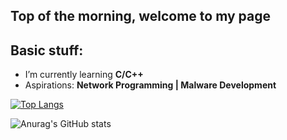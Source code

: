 

<!--
**blightchild/blightchild** is a ✨ _special_ ✨ repository because its `README.md` (this file) appears on your GitHub profile.

Here are some ideas to get you started:

- 🔭 I’m currently working on ...
- 🌱 I’m currently learning ...
- 👯 I’m looking to collaborate on ...
- 🤔 I’m looking for help with ...
- 💬 Ask me about ...
- 📫 How to reach me: ...
- 😄 Pronouns: ...
- ⚡ Fun fact: ...
-->
<h2 align="left">Top of the morning, welcome to my page</h2>
<h2 align="left">Basic stuff:</h2>

- I’m currently learning **C/C++**
- Aspirations: **Network Programming | Malware Development**


[![Top Langs](https://github-readme-stats-git-masterrstaa-rickstaa.vercel.app/api/top-langs/?username=blightchild&show_icons=true&theme=dracula)](https://github.com/blightchild/github-readme-stats)

![Anurag's GitHub stats](https://github-readme-stats.vercel.app/api?username=blightchild&show_icons=true&theme=dracula)
